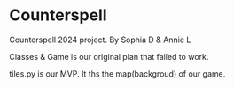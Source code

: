 # Counterspell
Counterspell 2024 project. By Sophia D &amp; Annie L

Classes & Game is our original plan that failed to work. 

tiles.py is our MVP. It ths the map(backgroud) of our game.
